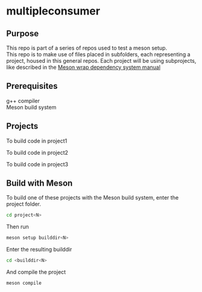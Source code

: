 # multipleconsumer

## Purpose

This repo is part of a series of repos used to test a meson setup.  
This repo is to make use of files placed in subfolders, each representing a project, housed in this general repos. Each project will be using subprojects, like described in the [Meson wrap dependency system manual](https://mesonbuild.com/Wrap-dependency-system-manual.html)  

## Prerequisites

g++ compiler  
Meson build system

## Projects

To build code in project1  
  
To build code in project2  

To build code in project3  

## Build with Meson

To build one of these projects with the Meson build system, enter the project folder.

```sh
cd project<N>
```

Then run

```sh
meson setup builddir<N>
```

Enter the resulting builddir

```sh
cd <builddir<N>
```

And compile the project

```sh
meson compile
```